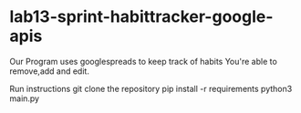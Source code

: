# lab13-sprint-habittracker-google-apis

Our Program uses googlespreads to keep track of habits
You're able to remove,add and edit.

Run instructions  git clone the repository 
pip install -r requirements 
python3 main.py
